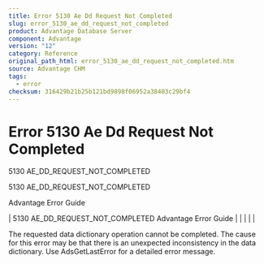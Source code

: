 ```yaml
---
title: Error 5130 Ae Dd Request Not Completed
slug: error_5130_ae_dd_request_not_completed
product: Advantage Database Server
component: Advantage
version: "12"
category: Reference
original_path_html: error_5130_ae_dd_request_not_completed.htm
source: Advantage CHM
tags:
  - error
checksum: 316429b21b25b121bd9898f06952a38403c29bf4
---
```


# Error 5130 Ae Dd Request Not Completed

5130 AE\_DD\_REQUEST\_NOT\_COMPLETED

5130 AE\_DD\_REQUEST\_NOT\_COMPLETED

Advantage Error Guide

| 5130 AE\_DD\_REQUEST\_NOT\_COMPLETED  Advantage Error Guide |  |  |  |  |

The requested data dictionary operation cannot be completed. The cause for this error may be that there is an unexpected inconsistency in the data dictionary. Use AdsGetLastError for a detailed error message.
